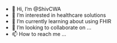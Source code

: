 - 👋 Hi, I’m @ShivCWA
- 👀 I’m interested in healthcare solutions
- 🌱 I’m currently learning about using FHIR 
- 💞️ I’m looking to collaborate on ...
- 📫 How to reach me ...

<!---
ShivCWA/ShivCWA is a ✨ special ✨ repository because its `README.md` (this file) appears on your GitHub profile.
You can click the Preview link to take a look at your changes.
--->
